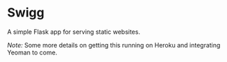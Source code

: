 
# Swigg

A simple Flask app for serving static websites.

*Note:* Some more details on getting this running on Heroku and integrating Yeoman to come.
